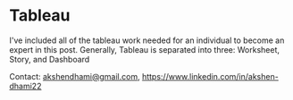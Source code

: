 # Tableau

I've included all of the tableau work needed for an individual to become an expert in this post. Generally, Tableau is separated into three: Worksheet, Story, and Dashboard

Contact: akshendhami@gmail.com, https://www.linkedin.com/in/akshen-dhami22
